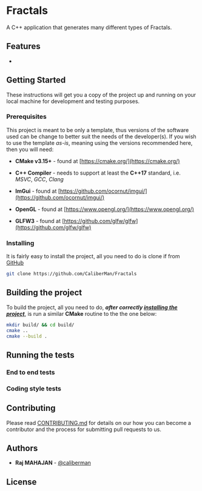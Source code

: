 # Fractals

A C++ application that generates many different types of Fractals.


## Features

* 

## Getting Started

These instructions will get you a copy of the project up and running on your local
machine for development and testing purposes.

### Prerequisites

This project is meant to be only a template, thus versions of the software used
can be change to better suit the needs of the developer(s). If you wish to use the
template *as-is*, meaning using the versions recommended here, then you will need:

* **CMake v3.15+** - found at [https://cmake.org/](https://cmake.org/)

* **C++ Compiler** - needs to support at least the **C++17** standard, i.e. *MSVC*,
*GCC*, *Clang*

* **ImGui** - found at [https://github.com/ocornut/imgui/](https://github.com/ocornut/imgui/)

* **OpenGL** - found at [https://www.opengl.org/](https://www.opengl.org/)

* **GLFW3** - found at [https://github.com/glfw/glfw](https://github.com/glfw/glfw)


### Installing

It is fairly easy to install the project, all you need to do is clone if from
[GitHub](https://github.com/CaliberMan/Fractals)

```bash
git clone https://github.com/CaliberMan/Fractals
```

## Building the project

To build the project, all you need to do, ***after correctly
[installing the project](README.md#Installing)***, is run a similar **CMake** routine
to the the one below:

```bash
mkdir build/ && cd build/
cmake ..
cmake --build .
```
## Running the tests

### End to end tests

### Coding style tests

## Contributing

Please read [CONTRIBUTING.md](CONTRIBUTING.md) for details on our how you can
become a contributor and the process for submitting pull requests to us.

## Authors

* **Raj MAHAJAN** - [@caliberman](https://github.com/CaliberMan)

## License
